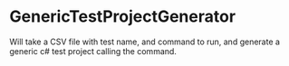 GenericTestProjectGenerator
===========================

Will take a CSV file with test name, and command to run, and generate a generic c# test project calling the command.
